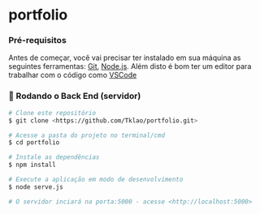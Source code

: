 # portfolio


### Pré-requisitos

Antes de começar, você vai precisar ter instalado em sua máquina as seguintes ferramentas:
[Git](https://git-scm.com), [Node.js](https://nodejs.org/en/). 
Além disto é bom ter um editor para trabalhar com o código como [VSCode](https://code.visualstudio.com/)

### 🎲 Rodando o Back End (servidor)

```bash
# Clone este repositório
$ git clone <https://github.com/Tklao/portfolio.git>

# Acesse a pasta do projeto no terminal/cmd
$ cd portfolio

# Instale as dependências
$ npm install

# Execute a aplicação em modo de desenvolvimento
$ node serve.js

# O servidor inciará na porta:5000 - acesse <http://localhost:5000>
```
